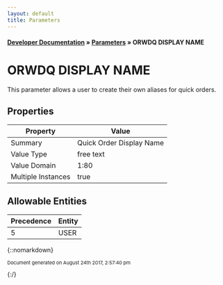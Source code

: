 ```yaml
---
layout: default
title: Parameters
---
```


#### [Developer Documentation](../index) &#187; [Parameters](TableOfContents) &#187; ORWDQ DISPLAY NAME<br/>
# ORWDQ DISPLAY NAME

This parameter allows a user to create their own aliases for quick orders.

## Properties

Property | Value
--- | ---
Summary | Quick Order Display Name
Value Type | free text
Value Domain | 1:80
Multiple Instances | true

## Allowable Entities

Precedence | Entity
--- | ---
5 | USER

{::nomarkdown} <br/><p style="font-size: 11px">Document generated on August 24th 2017, 2:57:40 pm</p>{:/}